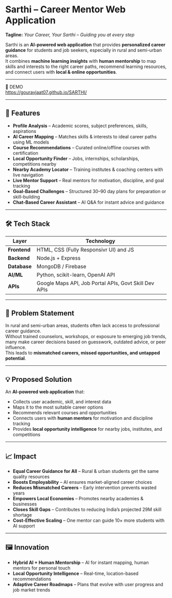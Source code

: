 # Sarthi – Career Mentor Web Application

**Tagline:** _Your Career, Your Sarthi – Guiding you at every step_  

Sarthi is an **AI-powered web application** that provides **personalized career guidance** for students and job seekers, especially in rural and semi-urban areas.  
It combines **machine learning insights** with **human mentorship** to map skills and interests to the right career paths, recommend learning resources, and connect users with **local & online opportunities**.  

---

📸 DEMO
<br>
https://gouravjaat07.github.io/SARTHI/

---
## 🚀 Features

- **Profile Analysis** – Academic scores, subject preferences, skills, aspirations
- **AI Career Mapping** – Matches skills & interests to ideal career paths using ML models
- **Course Recommendations** – Curated online/offline courses with certification
- **Local Opportunity Finder** – Jobs, internships, scholarships, competitions nearby
- **Nearby Academy Locator** – Training institutes & coaching centers with live navigation
- **Live Mentor Support** – Real mentors for motivation, discipline, and goal tracking
- **Goal-Based Challenges** – Structured 30–90 day plans for preparation or skill-building
- **Chat-Based Career Assistant** – AI Q&A for instant advice and guidance

---

## 🛠 Tech Stack

| Layer      | Technology |
|------------|------------|
| **Frontend** | HTML, CSS (Fully Responsivr UI) and JS|
| **Backend**  | Node.js + Express |
| **Database** | MongoDB / Firebase |
| **AI/ML**    | Python, scikit-learn, OpenAI API |
| **APIs**     | Google Maps API, Job Portal APIs, Govt Skill Dev APIs |

---

## 📌 Problem Statement

In rural and semi-urban areas, students often lack access to professional career guidance.  
Without trained counselors, workshops, or exposure to emerging job trends, many make career decisions based on guesswork, outdated advice, or peer influence.  
This leads to **mismatched careers, missed opportunities, and untapped potential**.

---

## 💡 Proposed Solution

An **AI-powered web application** that:  
- Collects user academic, skill, and interest data  
- Maps it to the most suitable career options  
- Recommends relevant courses and opportunities  
- Connects users with **human mentors** for motivation and discipline tracking  
- Provides **local opportunity intelligence** for nearby jobs, institutes, and competitions

---

## 📈 Impact

- **Equal Career Guidance for All** – Rural & urban students get the same quality resources  
- **Boosts Employability** – AI ensures market-aligned career choices  
- **Reduces Mismatched Careers** – Early intervention prevents wasted years  
- **Empowers Local Economies** – Promotes nearby academies & businesses  
- **Closes Skill Gaps** – Contributes to reducing India’s projected 29M skill shortage  
- **Cost-Effective Scaling** – One mentor can guide 10× more students with AI support  

---

## 🖼 Innovation

- **Hybrid AI + Human Mentorship** – AI for instant mapping, human mentors for personal touch  
- **Local Opportunity Intelligence** – Real-time, location-based recommendations  
- **Adaptive Career Roadmaps** – Plans that evolve with user progress and job market trends  
